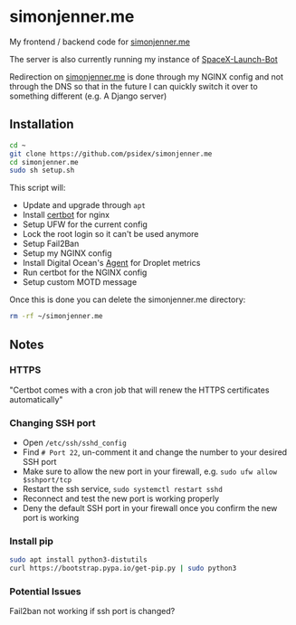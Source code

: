 # simonjenner.me

My frontend / backend code for [simonjenner.me](https://simonjenner.me)

The server is also currently running my instance of [SpaceX-Launch-Bot](https://github.com/r-spacex/SpaceX-Launch-Bot)

Redirection on [simonjenner.me](https://simonjenner.me) is done through my NGINX config and not through the DNS so that in the future I can quickly switch it over to something different (e.g. A Django server)

## Installation

```bash
cd ~
git clone https://github.com/psidex/simonjenner.me
cd simonjenner.me
sudo sh setup.sh
```

This script will:

- Update and upgrade through `apt`
- Install [certbot](https://certbot.eff.org/) for nginx
- Setup UFW for the current config
- Lock the root login so it can't be used anymore
- Setup Fail2Ban
- Setup my NGINX config
- Install Digital Ocean's [Agent](https://github.com/digitalocean/do-agent) for Droplet metrics
- Run certbot for the NGINX config
- Setup custom MOTD message

Once this is done you can delete the simonjenner.me directory:

```bash
rm -rf ~/simonjenner.me
```

## Notes

### HTTPS

"Certbot comes with a cron job that will renew the HTTPS certificates automatically"

### Changing SSH port

- Open `/etc/ssh/sshd_config`
- Find `# Port 22`, un-comment it and change the number to your desired SSH port
- Make sure to allow the new port in your firewall, e.g. `sudo ufw allow $sshport/tcp`
- Restart the ssh service, `sudo systemctl restart sshd`
- Reconnect and test the new port is working properly
- Deny the default SSH port in your firewall once you confirm the new port is working

### Install pip

```bash
sudo apt install python3-distutils
curl https://bootstrap.pypa.io/get-pip.py | sudo python3
```

### Potential Issues

Fail2ban not working if ssh port is changed?
